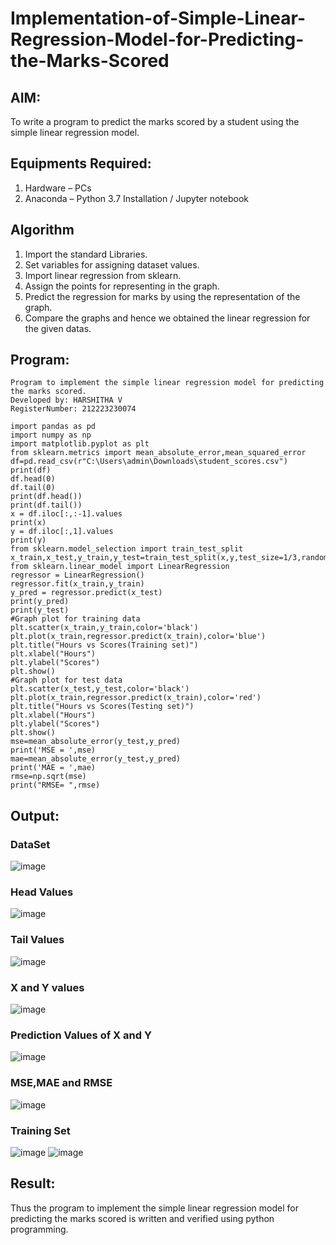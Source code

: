 # Implementation-of-Simple-Linear-Regression-Model-for-Predicting-the-Marks-Scored

## AIM:
To write a program to predict the marks scored by a student using the simple linear regression model.

## Equipments Required:
1. Hardware – PCs
2. Anaconda – Python 3.7 Installation / Jupyter notebook

## Algorithm
1. Import the standard Libraries.
2. Set variables for assigning dataset values.
3. Import linear regression from sklearn.
4. Assign the points for representing in the graph.
5. Predict the regression for marks by using the representation of the graph.
6. Compare the graphs and hence we obtained the linear regression for the given datas.

## Program:
```
Program to implement the simple linear regression model for predicting the marks scored.
Developed by: HARSHITHA V
RegisterNumber: 212223230074
```
```
import pandas as pd
import numpy as np
import matplotlib.pyplot as plt
from sklearn.metrics import mean_absolute_error,mean_squared_error
df=pd.read_csv(r"C:\Users\admin\Downloads\student_scores.csv")
print(df)
df.head(0)
df.tail(0)
print(df.head())
print(df.tail())
x = df.iloc[:,:-1].values
print(x)
y = df.iloc[:,1].values
print(y)
from sklearn.model_selection import train_test_split
x_train,x_test,y_train,y_test=train_test_split(x,y,test_size=1/3,random_state=0)
from sklearn.linear_model import LinearRegression
regressor = LinearRegression()
regressor.fit(x_train,y_train)
y_pred = regressor.predict(x_test)
print(y_pred)
print(y_test)
#Graph plot for training data
plt.scatter(x_train,y_train,color='black')
plt.plot(x_train,regressor.predict(x_train),color='blue')
plt.title("Hours vs Scores(Training set)")
plt.xlabel("Hours")
plt.ylabel("Scores")
plt.show()
#Graph plot for test data
plt.scatter(x_test,y_test,color='black')
plt.plot(x_train,regressor.predict(x_train),color='red')
plt.title("Hours vs Scores(Testing set)")
plt.xlabel("Hours")
plt.ylabel("Scores")
plt.show()
mse=mean_absolute_error(y_test,y_pred)
print('MSE = ',mse)
mae=mean_absolute_error(y_test,y_pred)
print('MAE = ',mae)
rmse=np.sqrt(mse)
print("RMSE= ",rmse)
```

## Output:
### DataSet
![image](https://github.com/user-attachments/assets/0e619904-27ee-433c-9827-eab6284db90e)
### Head Values
![image](https://github.com/user-attachments/assets/8ff8fc84-6d94-4876-b4e6-bd0da733738f)
### Tail Values
![image](https://github.com/user-attachments/assets/921da7ac-531a-447b-99ad-a38a04029641)
### X and Y values
![image](https://github.com/user-attachments/assets/399f5440-89e3-4d46-b1be-cbe213df0487)
### Prediction Values of X and Y
![image](https://github.com/user-attachments/assets/0f84a6b0-dec3-4a2f-9613-4aa219bdaa08)
### MSE,MAE and RMSE
![image](https://github.com/user-attachments/assets/11bfdb8b-8a19-4e7e-9891-9f779fda9ea7)
### Training Set
![image](https://github.com/user-attachments/assets/28444dd4-a2a2-4443-894b-18afbaaa75ae)
![image](https://github.com/user-attachments/assets/5f254167-6f8f-40ad-a991-e7538a4f60aa)





## Result:
Thus the program to implement the simple linear regression model for predicting the marks scored is written and verified using python programming.
